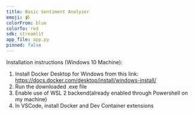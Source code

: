 ```yaml
---
title: Basic Sentiment Analyzer
emoji: 📹
colorFrom: blue
colorTo: red
sdk: streamlit
app_file: app.py
pinned: false
---
```


Installation instructions (Windows 10 Machine):
1) Install Docker Desktop for Windows from this link: https://docs.docker.com/desktop/install/windows-install/
2) Run the downloaded .exe file
3) Enable use of WSL 2 backend(already enabled through Powershell on my machine)
4) In VSCode, install Docker and Dev Container extensions
